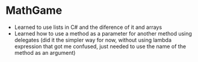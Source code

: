 # MathGame


- Learned to use lists in C# and the diference of it and arrays
- Learned how to use a method as a parameter for another method using delegates (did it the simpler way for now, without using lambda expression that got me confused, just needed to use the name of the method as an argument)